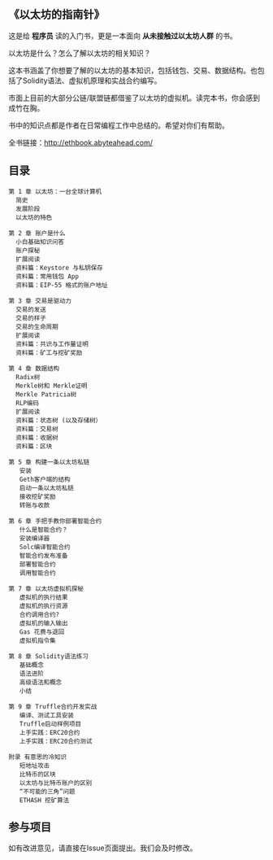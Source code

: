 ## 《以太坊的指南针》

这是给 **程序员** 读的入门书，更是一本面向 **从未接触过以太坊人群** 的书。

以太坊是什么？怎么了解以太坊的相关知识？

这本书涵盖了你想要了解的以太坊的基本知识，包括钱包、交易、数据结构。也包括了Solidity语法、虚拟机原理和实战合约编写。

市面上目前的大部分公链/联盟链都借鉴了以太坊的虚拟机。读完本书，你会感到成竹在胸。

书中的知识点都是作者在日常编程工作中总结的。希望对你们有帮助。

全书链接：http://ethbook.abyteahead.com/

## 目录
```
第 1 章 以太坊：一台全球计算机
  简史
  发展阶段
  以太坊的特色

第 2 章 账户是什么
  小白基础知识问答
  账户探秘
  扩展阅读
  资料篇：Keystore 与私钥保存
  资料篇：常用钱包 App
  资料篇：EIP-55 格式的账户地址

第 3 章 交易是驱动力
  交易的发送
  交易的样子
  交易的生命周期
  扩展阅读
  资料篇：共识与工作量证明
  资料篇：矿工与挖矿奖励

第 4 章 数据结构
  Radix树
  Merkle树和 Merkle证明
  Merkle Patricia树
  RLP编码
  扩展阅读
  资料篇：状态树 (以及存储树）
  资料篇：交易树
  资料篇：收据树
  资料篇：区块

第 5 章 构建一条以太坊私链
   安装
   Geth客户端的结构
   启动一条以太坊私链
   接收挖矿奖励
   转账与收款

第 6 章 手把手教你部署智能合约
   什么是智能合约？
   安装编译器
   Solc编译智能合约
   智能合约发布准备
   部署智能合约
   调用智能合约

第 7 章 以太坊虚拟机探秘
   虚拟机的执行结果
   虚拟机的执行资源
   合约调用合约?
   虚拟机的输入输出
   Gas 花费与退回
   虚拟机指令集

第 8 章 Solidity语法练习
   基础概念
   语法进阶
   高级语法和概念
   小结

第 9 章 Truffle合约开发实战
   编译、测试工具安装
   Truffle启动样例项目
   上手实践：ERC20合约
   上手实践：ERC20合约测试

附录 有意思的冷知识
   短地址攻击
   比特币的区块
   以太坊与比特币账户的区别
   “不可能的三角”问题
   ETHASH 挖矿算法
```

## 参与项目

如有改进意见，请直接在Issue页面提出。我们会及时修改。